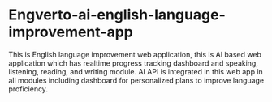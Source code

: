 # Engverto-ai-english-language-improvement-app
This is English language improvement web application, this is AI based web application which has realtime progress tracking dashboard and speaking, listening, reading, and writing module. AI API is integrated in this web app in all modules including dashboard for personalized plans to improve language proficiency. 

